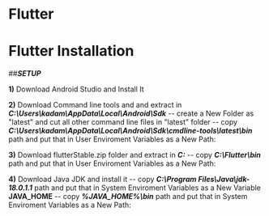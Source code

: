 # Flutter

# Flutter Installation
##***SETUP***

**1)** Download Android Studio and Install It

**2)** Download Command line tools and and extract in ***C:\Users\kadam\AppData\Local\Android\Sdk***
        -- create a New Folder as "latest" and cut all other command line files in "latest" folder
        -- copy ***C:\Users\kadam\AppData\Local\Android\Sdk\cmdline-tools\latest\bin*** path and put that in User Enviroment Variables as a New Path:
        
**3)** Download flutterStable.zip folder and extract in ***C:***
        -- copy ***C:\Flutter\bin*** path and put that in User Enviroment Variables as a New Path:
        
**4)** Download Java JDK and install it
        -- copy ***C:\Program Files\Java\jdk-18.0.1.1*** path and put that in System Enviroment Variables as a New Variable **JAVA_HOME**
        -- copy ***%JAVA_HOME%\bin*** path and put that in System Enviroment Variables as a New Path:
